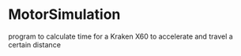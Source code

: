 # MotorSimulation
program to calculate time for a Kraken X60 to accelerate and travel a certain distance 
